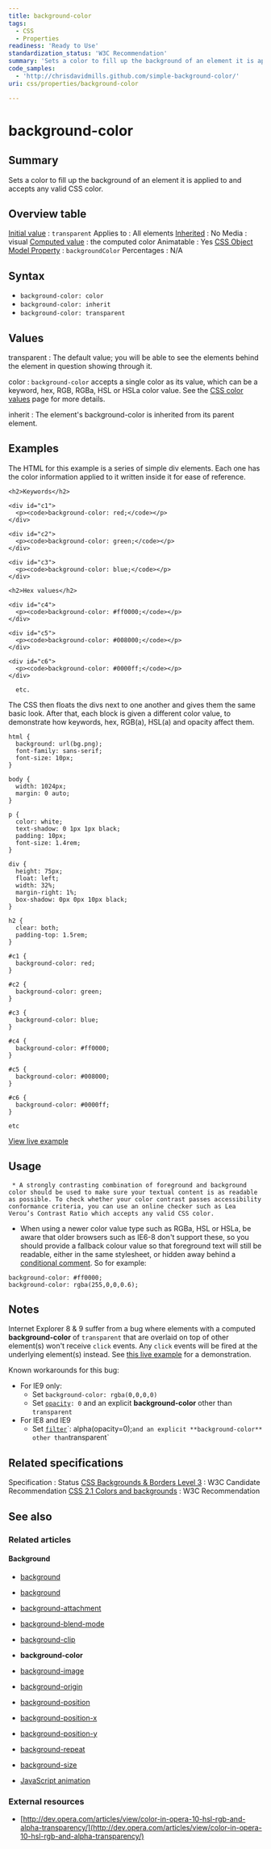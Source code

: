 ```yaml
---
title: background-color
tags:
  - CSS
  - Properties
readiness: 'Ready to Use'
standardization_status: 'W3C Recommendation'
summary: 'Sets a color to fill up the background of an element it is applied to and accepts any valid CSS color.'
code_samples:
  - 'http://chrisdavidmills.github.com/simple-background-color/'
uri: css/properties/background-color

---
```

# background-color

## Summary

Sets a color to fill up the background of an element it is applied to and accepts any valid CSS color.

## Overview table

[Initial value](/css/concepts/initial_value)
:   `transparent`
Applies to
:   All elements
[Inherited](/css/concepts/inherited)
:   No
Media
:   visual
[Computed value](/css/concepts/computed_value)
:   the computed color
Animatable
:   Yes
[CSS Object Model Property](/css/concepts/cssom)
:   `backgroundColor`
Percentages
:   N/A

## Syntax

-   `background-color: color`
-   `background-color: inherit`
-   `background-color: transparent`

## Values

transparent
:   The default value; you will be able to see the elements behind the element in question showing through it.

color
:   `background-color` accepts a single color as its value, which can be a keyword, hex, RGB, RGBa, HSL or HSLa color value. See the [CSS color values](/css/color) page for more details.

inherit
:   The element's background-color is inherited from its parent element.

## Examples

The HTML for this example is a series of simple div elements. Each one has the color information applied to it written inside it for ease of reference.

``` {.html}
<h2>Keywords</h2>

<div id="c1">
  <p><code>background-color: red;</code></p>
</div>

<div id="c2">
  <p><code>background-color: green;</code></p>
</div>

<div id="c3">
  <p><code>background-color: blue;</code></p>
</div>

<h2>Hex values</h2>

<div id="c4">
  <p><code>background-color: #ff0000;</code></p>
</div>

<div id="c5">
  <p><code>background-color: #008000;</code></p>
</div>

<div id="c6">
  <p><code>background-color: #0000ff;</code></p>
</div>

  etc.
```

The CSS then floats the divs next to one another and gives them the same basic look. After that, each block is given a different color value, to demonstrate how keywords, hex, RGB(a), HSL(a) and opacity affect them.

``` {.css}
html {
  background: url(bg.png);
  font-family: sans-serif;
  font-size: 10px;
}

body {
  width: 1024px;
  margin: 0 auto;
}

p {
  color: white;
  text-shadow: 0 1px 1px black;
  padding: 10px;
  font-size: 1.4rem;
}

div {
  height: 75px;
  float: left;
  width: 32%;
  margin-right: 1%;
  box-shadow: 0px 0px 10px black;
}

h2 {
  clear: both;
  padding-top: 1.5rem;
}

#c1 {
  background-color: red;
}

#c2 {
  background-color: green;
}

#c3 {
  background-color: blue;
}

#c4 {
  background-color: #ff0000;
}

#c5 {
  background-color: #008000;
}

#c6 {
  background-color: #0000ff;
}

etc
```

[View live example](http://chrisdavidmills.github.com/simple-background-color/)

## Usage

     * A strongly contrasting combination of foreground and background color should be used to make sure your textual content is as readable as possible. To check whether your color contrast passes accessibility conformance criteria, you can use an online checker such as Lea Verou’s Contrast Ratio which accepts any valid CSS color.

-   When using a newer color value type such as RGBa, HSL or HSLa, be aware that older browsers such as IE6-8 don't support these, so you should provide a fallback colour value so that foreground text will still be readable, either in the same stylesheet, or hidden away behind a [conditional comment](http://dev.opera.com/articles/view/supporting-ie-with-conditional-comments/). So for example:

``` {.lang-css}
background-color: #ff0000;
background-color: rgba(255,0,0,0.6);
```

## Notes

Internet Explorer 8 & 9 suffer from a bug where elements with a computed **background-color** of `transparent` that are overlaid on top of other element(s) won't receive `click` events. Any `click` events will be fired at the underlying element(s) instead. See [this live example](http://jsfiddle.net/YUKma/show/) for a demonstration.

Known workarounds for this bug:

-   For IE9 only:
    -   Set `background-color: rgba(0,0,0,0)`
    -   Set [`opacity`](/css/properties/opacity)`: 0` and an explicit **background-color** other than `transparent`
-   For IE8 and IE9
    -   Set [`filter`](http://msdn.microsoft.com/en-us/library/ms532847(v=vs.85).aspx)`: alpha(opacity=0);` and an explicit **background-color** other than `transparent`

## Related specifications

Specification
:   Status
[CSS Backgrounds & Borders Level 3](http://www.w3.org/TR/css3-background/#the-background-color)
:   W3C Candidate Recommendation
[CSS 2.1 Colors and backgrounds](http://www.w3.org/TR/CSS21/colors.html)
:   W3C Recommendation

## See also

### Related articles

#### Background

-   [background](/css/cssom/properties/background)

-   [background](/css/properties/background)

-   [background-attachment](/css/properties/background-attachment)

-   [background-blend-mode](/css/properties/background-blend-mode)

-   [background-clip](/css/properties/background-clip)

-   **background-color**

-   [background-image](/css/properties/background-image)

-   [background-origin](/css/properties/background-origin)

-   [background-position](/css/properties/background-position)

-   [background-position-x](/css/properties/background-position-x)

-   [background-position-y](/css/properties/background-position-y)

-   [background-repeat](/css/properties/background-repeat)

-   [background-size](/css/properties/background-size)

-   [JavaScript animation](/tutorials/animation_in_javascript_2)

### External resources

-   [http://dev.opera.com/articles/view/color-in-opera-10-hsl-rgb-and-alpha-transparency/](http://dev.opera.com/articles/view/color-in-opera-10-hsl-rgb-and-alpha-transparency/)

